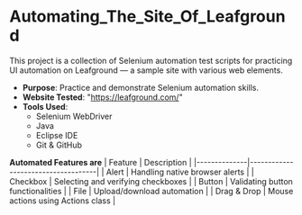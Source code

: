 # Automating_The_Site_Of_Leafground
This project is a collection of Selenium automation test scripts for practicing UI automation on Leafground — a sample site with various web elements.

- **Purpose**: Practice and demonstrate Selenium automation skills.
- **Website Tested**: "https://leafground.com/"
- **Tools Used**:  
  - Selenium WebDriver  
  - Java
  - Eclipse IDE  
  - Git & GitHub
 
**Automated Features are**
| Feature      | Description                        |
|--------------|------------------------------------|
| Alert        | Handling native browser alerts     |
| Checkbox     | Selecting and verifying checkboxes |
| Button       | Validating button functionalities  |
| File         | Upload/download automation         |
| Drag & Drop  | Mouse actions using Actions class  |

